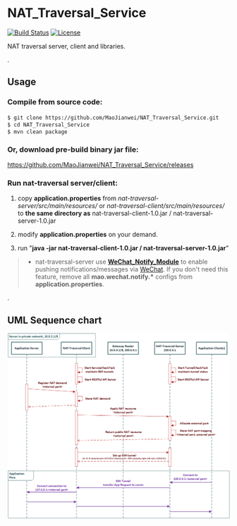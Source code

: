 # NAT_Traversal_Service
[![Build Status](https://travis-ci.org/MaoJianwei/NAT_Traversal_Service.svg?branch=master)](https://travis-ci.org/MaoJianwei/NAT_Traversal_Service)
[![License](https://img.shields.io/badge/License-Apache%202.0-blue.svg)](https://github.com/MaoJianwei/NAT_Traversal_Service/blob/master/LICENSE)

NAT traversal server, client and libraries.

.

## Usage

### Compile from source code:
```shell
$ git clone https://github.com/MaoJianwei/NAT_Traversal_Service.git
$ cd NAT_Traversal_Service
$ mvn clean package
```

### Or, download pre-build binary jar file:
https://github.com/MaoJianwei/NAT_Traversal_Service/releases


### Run nat-traversal server/client:
1. copy **application.properties** from *nat-traversal-server/src/main/resources/* or *nat-traversal-client/src/main/resources/* to **the same directory as** nat-traversal-client-1.0.jar / nat-traversal-server-1.0.jar

2. modify **application.properties** on your demand.

3. run "**java -jar nat-traversal-client-1.0.jar / nat-traversal-server-1.0.jar**"

>* nat-traversal-server use **[WeChat_Notify_Module](https://github.com/MaoJianwei/WeChat_Notify_Module)** to enable pushing notifications/messages via [WeChat](https://www.wechat.com/en/). If you don't need this feature, remove all **mao.wechat.notify.\*** configs from **application.properties**.

.

## UML Sequence chart
![UML_Sequence_Chart_v1.0](https://raw.githubusercontent.com/MaoJianwei/NAT_Traversal_Service/master/docs/UML_Sequence_Chart_v1.0.png)
